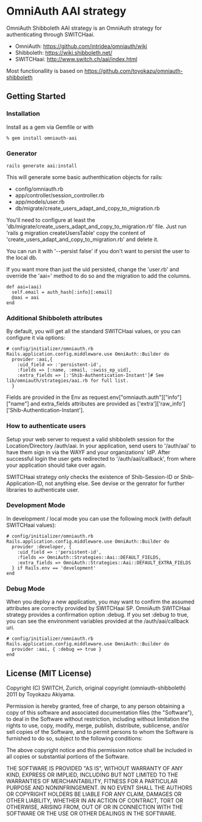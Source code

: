 # OmniAuth AAI strategy

OmniAuth Shibboleth AAI strategy is an OmniAuth strategy for authenticating through SWITCHaai.

- OmniAuth: https://github.com/intridea/omniauth/wiki
- Shibboleth: https://wiki.shibboleth.net/
- SWITCHaai: http://www.switch.ch/aai/index.html

Most functionallity is based on https://github.com/toyokazu/omniauth-shibboleth

## Getting Started

### Installation

Install as a gem via Gemfile or with

    % gem install omniauth-aai


### Generator

    rails generate aai:install

This will generate some basic authenthication objects for rails:

* config/omniauth.rb
* app/controller/session_controller.rb
* app/models/user.rb
* db/migrate/create_users_adapt_and_copy_to_migration.rb

You'll need to configure at least the 'db/migrate/create_users_adapt_and_copy_to_migration.rb' file. Just run 'rails g migration createUsersTable' copy the content of 'create_users_adapt_and_copy_to_migration.rb' and delete it.

You can run it with '--persist false' if you don't want to persist the user to the local db.

If you want more than just the uid persisted, change the 'user.rb' and override the 'aai=' method to do so and the migration to add the columns.

    def aai=(aai)
      self.email = auth_hash[:info][:email]
      @aai = aai
    end

### Additional Shibboleth attributes

By default, you will get all the standard SWITCHaai values, or you can configure it via options:

    # config/initializer/omniauth.rb
    Rails.application.config.middleware.use OmniAuth::Builder do
      provider :aai,{
        :uid_field => :'persistent-id',
        :fields => [:name, :email, :swiss_ep_uid],
        :extra_fields => [:'Shib-Authentication-Instant']# See lib/omniauth/strategies/aai.rb for full list.
      }

Fields are provided in the Env as request.env["omniauth.auth"]["info"]["name"] and extra_fields attributes are provided as ['extra']['raw_info']['Shib-Authentication-Instant'].


### How to authenticate users

Setup your web server to request a valid shibboleth session for the Location/Directory /auth/aai. In your application, send users to '/auth/aai' to have them sign in via the WAYF and your organizations' IdP.  After successful login the user gets redirected to '/auth/aai/callback', from where your application should take over again.

SWITCHaai strategy only checks the existence of Shib-Session-ID or Shib-Application-ID, not anything else. See devise or the genrator for further libraries to authenticate user.


### Development Mode

In development / local mode you can use the following mock (with default SWITCHaai values):

    # config/initializer/omniauth.rb
    Rails.application.config.middleware.use OmniAuth::Builder do
      provider :developer, {
        :uid_field => :'persistent-id',
        :fields => OmniAuth::Strategies::Aai::DEFAULT_FIELDS,
        :extra_fields => OmniAuth::Strategies::Aai::DEFAULT_EXTRA_FIELDS
      } if Rails.env == 'development'
    end

### Debug Mode

When you deploy a new application, you may want to confirm the assumed attributes are correctly provided by SWITCHaai SP. OmniAuth SWITCHaai strategy provides a confirmation option :debug. If you set :debug to true, you can see the environment variables provided at the /auth/aai/callback uri.

    # config/initializer/omniauth.rb
    Rails.application.config.middleware.use OmniAuth::Builder do
      provider :aai, { :debug => true }
    end

## License (MIT License)

Copyright (C) SWITCH, Zurich, original copyright (omniauth-shibboleth) 2011 by Toyokazu Akiyama.

Permission is hereby granted, free of charge, to any person obtaining a copy
of this software and associated documentation files (the "Software"), to deal
in the Software without restriction, including without limitation the rights
to use, copy, modify, merge, publish, distribute, sublicense, and/or sell
copies of the Software, and to permit persons to whom the Software is
furnished to do so, subject to the following conditions:

The above copyright notice and this permission notice shall be included in
all copies or substantial portions of the Software.

THE SOFTWARE IS PROVIDED "AS IS", WITHOUT WARRANTY OF ANY KIND, EXPRESS OR
IMPLIED, INCLUDING BUT NOT LIMITED TO THE WARRANTIES OF MERCHANTABILITY,
FITNESS FOR A PARTICULAR PURPOSE AND NONINFRINGEMENT. IN NO EVENT SHALL THE
AUTHORS OR COPYRIGHT HOLDERS BE LIABLE FOR ANY CLAIM, DAMAGES OR OTHER
LIABILITY, WHETHER IN AN ACTION OF CONTRACT, TORT OR OTHERWISE, ARISING FROM,
OUT OF OR IN CONNECTION WITH THE SOFTWARE OR THE USE OR OTHER DEALINGS IN
THE SOFTWARE.
